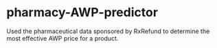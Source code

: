 # pharmacy-AWP-predictor
Used the pharmaceutical data sponsored by RxRefund to determine the most effective AWP price for a product.
